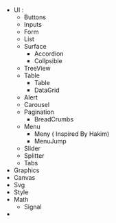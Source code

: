 - UI  :
  - Buttons
  - Inputs
  - Form 
  - List
  - Surface 
    - Accordion 
    - Collpsible
  - TreeView
  - Table
    - Table 
    - DataGrid 
  - Alert 
  - Carousel
  - Pagination 
    - BreadCrumbs
  - Menu 
    - Meny ( Inspired By Hakim)
    - MenuJump
  - Slider
  - Splitter
  - Tabs
- Graphics
 - Canvas 
 - Svg 
- Style 
- Math 
    - Signal 
- 
